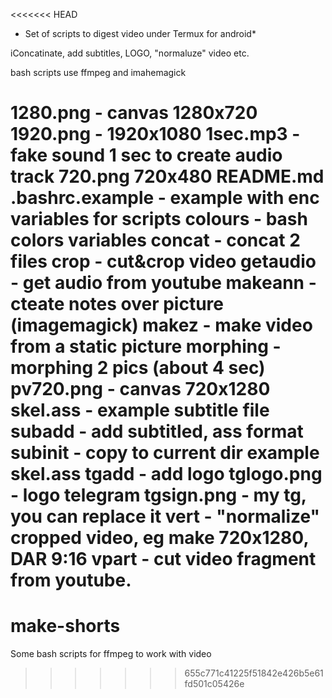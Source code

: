 <<<<<<< HEAD
* Set of scripts to digest video under Termux for android*

iConcatinate, add subtitles, LOGO, "normaluze" video etc.

bash scripts use ffmpeg and imahemagick

1280.png - canvas 1280x720
1920.png - 1920x1080
1sec.mp3 - fake sound 1 sec to create audio track
720.png 720x480
README.md
.bashrc.example - example with enc variables for  scripts
colours - bash colors variables
concat - concat 2 files
crop - cut&crop video 
getaudio - get audio from youtube
makeann -  cteate notes over picture (imagemagick)
makez - make video from a static picture
morphing - morphing 2 pics (about 4 sec)
pv720.png - canvas 720x1280
skel.ass - example subtitle file 
subadd - add subtitled, ass format
subinit - copy to current dir example skel.ass 
tgadd - add logo
tglogo.png - logo telegram
tgsign.png - my tg, you can replace it
vert - "normalize" cropped video, eg make 720x1280, DAR 9:16
vpart - cut video fragment from youtube.
=======
# make-shorts

Some bash scripts for ffmpeg to work with video 
>>>>>>> 655c771c41225f51842e426b5e61fd501c05426e
